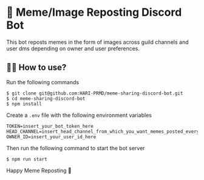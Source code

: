 # 🤖 Meme/Image Reposting Discord Bot

This bot reposts memes in the form of images across guild channels and user dms
depending on owner and user preferences.

## 🧑‍💻 How to use?

Run the following commands

```console
$ git clone git@github.com:HARI-PRMD/meme-sharing-discord-bot.git
$ cd meme-sharing-discord-bot
$ npm install
```

Create a `.env` file with the following environment variables

```.env
TOKEN=insert_your_bot_token_here
HEAD_CHANNEL=insert_head_channel_from_which_you_want_memes_posted_everywhere
OWNER_ID=insert_your_user_id_here
```

Then run the following command to start the bot server

```console
$ npm run start
```

Happy Meme Reposting 🥳

